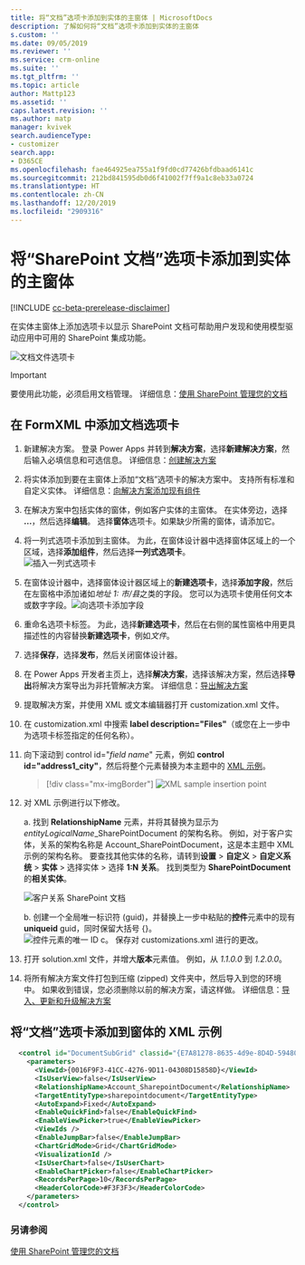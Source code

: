```yaml
---
title: 将“文档”选项卡添加到实体的主窗体 | MicrosoftDocs
description: 了解如何将“文档”选项卡添加到实体的主窗体
s.custom: ''
ms.date: 09/05/2019
ms.reviewer: ''
ms.service: crm-online
ms.suite: ''
ms.tgt_pltfrm: ''
ms.topic: article
author: Mattp123
ms.assetid: ''
caps.latest.revision: ''
ms.author: matp
manager: kvivek
search.audienceType:
- customizer
search.app:
- D365CE
ms.openlocfilehash: fae464925ea755a1f9fd0cd77426bfdbaad6141c
ms.sourcegitcommit: 212bd841595db0d6f41002f7ff9a1c8eb33a0724
ms.translationtype: HT
ms.contentlocale: zh-CN
ms.lasthandoff: 12/20/2019
ms.locfileid: "2909316"
---
```

# <a name="add-the-sharepoint-documents-tab-to-the-main-form-for-an-entity"></a>将“SharePoint 文档”选项卡添加到实体的主窗体
[!INCLUDE [cc-beta-prerelease-disclaimer](../../includes/cc-beta-prerelease-disclaimer.md)]

在实体主窗体上添加选项卡以显示 SharePoint 文档可帮助用户发现和使用模型驱动应用中可用的 SharePoint 集成功能。 

![文档文件选项卡](media/document-files-tab.png)

> [!IMPORTANT]
> 要使用此功能，必须启用文档管理。 详细信息：[使用 SharePoint 管理您的文档](/dynamics365/customer-engagement/admin/manage-documents-using-sharepoint)

## <a name="add-the-documents-tab-in-the-formxml"></a>在 FormXML 中添加文档选项卡 
1.  新建解决方案。 登录 Power Apps 并转到**解决方案**，选择**新建解决方案**，然后输入必填信息和可选信息。 详细信息：[创建解决方案](../common-data-service/create-solution.md)
2. 将实体添加到要在主窗体上添加“文档”选项卡的解决方案中。 支持所有标准和自定义实体。 详细信息：[向解决方案添加现有组件](/powerapps/maker/common-data-service/use-solution-explorer#add-an-existing-component-to-a-solution)
3. 在解决方案中包括实体的窗体，例如客户实体的主窗体。 在实体旁边，选择 **...**，然后选择**编辑**。 选择**窗体**选项卡。如果缺少所需的窗体，请添加它。   

4. 将一列式选项卡添加到主窗体。 为此，在窗体设计器中选择窗体区域上的一个区域，选择**添加组件**，然后选择**一列式选项卡**。  
   ![插入一列式选项卡](media/insert-one-column-tab.png)

5. 在窗体设计器中，选择窗体设计器区域上的**新建选项卡**，选择**添加字段**，然后在左窗格中添加诸如*地址 1: 市/县*之类的字段。 您可以为选项卡使用任何文本或数字字段。![向选项卡添加字段](media/add-field-to-tab.png)
6. 重命名选项卡标签。 为此，选择**新建选项卡**，然后在右侧的属性窗格中用更具描述性的内容替换**新建选项卡**，例如*文件*。
7. 选择**保存**，选择**发布**，然后关闭窗体设计器。 
8. 在 Power Apps 开发者主页上，选择**解决方案**，选择该解决方案，然后选择**导出**将解决方案导出为非托管解决方案。 详细信息：[导出解决方案](../common-data-service/export-solutions.md) 
9. 提取解决方案，并使用 XML 或文本编辑器打开 customization.xml 文件。 
10. 在 customization.xml 中搜索 **label description="Files"**（或您在上一步中为选项卡标签指定的任何名称）。
11. 向下滚动到 control id="*field name*" 元素，例如 **control id="address1_city"**，然后将整个元素替换为本主题中的 [XML 示例](#xml-sample-for-adding-the-documents-tab-to-a-form)。 

    > [!div class="mx-imgBorder"] 
    > ![](media/form-xml.png "XML sample insertion point")

12. 对 XML 示例进行以下修改。 
    
     a. 找到 **RelationshipName** 元素，并将其替换为显示为 *entityLogicalName*_SharePointDocument 的架构名称。 例如，对于客户实体，关系的架构名称是 Account_SharePointDocument，这是本主题中 XML 示例的架构名称。 要查找其他实体的名称，请转到**设置** > **自定义** > **自定义系统** > **实体** > 选择实体 > 选择 **1:N 关系**。 找到类型为 **SharePointDocument** 的**相关实体**。 

      ![客户关系 SharePoint 文档](media/account-sharepointdocument.png)

     b. 创建一个全局唯一标识符 (guid)，并替换上一步中粘贴的**控件**元素中的现有 **uniqueid** guid，同时保留大括号 {}。  
       ![控件元素的唯一 ID](media/control-unique-id.png) c。 保存对 customizations.xml 进行的更改。 
13. 打开 solution.xml 文件，并增大**版本**元素值。 例如，从 *1.1.0.0* 到 *1.2.0.0*。 
14. 将所有解决方案文件打包到压缩 (zipped) 文件夹中，然后导入到您的环境中。 如果收到错误，您必须删除以前的解决方案，请这样做。 详细信息：[导入、更新和升级解决方案](../common-data-service/import-update-export-solutions.md) 

## <a name="xml-sample-for-adding-the-documents-tab-to-a-form"></a>将“文档”选项卡添加到窗体的 XML 示例
```xml
  <control id="DocumentSubGrid" classid="{E7A81278-8635-4d9e-8D4D-59480B391C5B}" indicationOfSubgrid="true" uniqueid="{9cd66b5c-8b7a-6433-c5a5-46a7245dd534}"> 
    <parameters> 
      <ViewId>{0016F9F3-41CC-4276-9D11-04308D15858D}</ViewId> 
      <IsUserView>false</IsUserView>         
      <RelationshipName>Account_SharepointDocument</RelationshipName>
      <TargetEntityType>sharepointdocument</TargetEntityType> 
      <AutoExpand>Fixed</AutoExpand> 
      <EnableQuickFind>false</EnableQuickFind> 
      <EnableViewPicker>true</EnableViewPicker> 
      <ViewIds /> 
      <EnableJumpBar>false</EnableJumpBar> 
      <ChartGridMode>Grid</ChartGridMode> 
      <VisualizationId /> 
      <IsUserChart>false</IsUserChart> 
      <EnableChartPicker>false</EnableChartPicker> 
      <RecordsPerPage>10</RecordsPerPage> 
      <HeaderColorCode>#F3F3F3</HeaderColorCode> 
    </parameters> 
  </control> 
```

### <a name="see-also"></a>另请参阅
[使用 SharePoint 管理您的文档](/dynamics365/customer-engagement/admin/manage-documents-using-sharepoint)